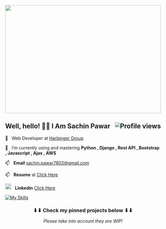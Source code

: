 <!--
**dmoyadev/dmoyadevv** is a ✨ _special_ ✨ repository because its `README.md` (this file) appears on your GitHub profile.
-->


<img src="https://assets.hongkiat.com/uploads/programming-jokes/joke--comic_sleep-pos.jpg" width="100%" height="350px">

<h2>
    Well, hello! 👋🏻 I Am Sachin Pawar <img align="right" src="https://gpvc.arturio.dev/dmoyadev" alt="Profile views">
</h2>

💼&nbsp;&nbsp;&nbsp;Web Developer at <a href="http://harbingergroup.onelogin.com">Harbinger Group</a>&nbsp;

🌱&nbsp;&nbsp;&nbsp;I’m currently using and mastering **Python , Django , Rest API , Bootstrap , Javascript , Ajax , AWS**

📫&nbsp;&nbsp;&nbsp;<b>Email</b> sachin.pawar7802@gmail.com

📫&nbsp;&nbsp;&nbsp;<b>Resume</b>  at <a href="https://drive.google.com/file/d/1RUHN8gsWUe4WkEjDIoMbwt3Zgw5m-iCH/view?usp=sharing">Click Here </a>

<img src="https://as2.ftcdn.net/v2/jpg/03/96/56/19/1000_F_396561934_t1OwjMZHrVY211bHA5uUEAix0F1SyLci.jpg" height="20px" width="20px" > &nbsp;&nbsp;<b>Linkedin</b> <a href="https://www.linkedin.com/in/sachin-pawar-python-django/"> Click Here </a>



[![My Skills](https://skillicons.dev/icons?i=python,django,aws,javascript,bootstrap,jquery,git,linux,mysql,postgres,react,arduino,firebase,gitlab,sqlite,vscode,linkedin)](https://skillicons.dev)

<h3 align="center">
    ⬇⬇ Check my pinned projects below ⬇⬇
</h3>
<p align="center">
    <i>Please take into account they are WIP!<i>
</p>
